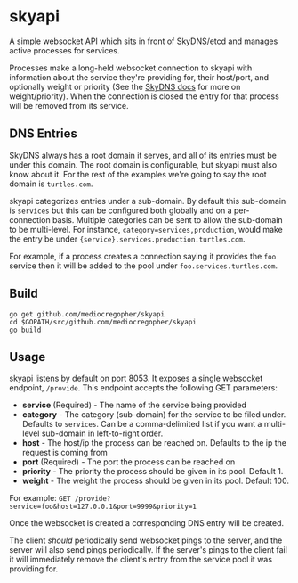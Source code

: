 # skyapi

A simple websocket API which sits in front of SkyDNS/etcd and manages active
processes for services.

Processes make a long-held websocket connection to skyapi with information about
the service they're providing for, their host/port, and optionally weight or
priority (See the [SkyDNS docs](https://github.com/skynetservices/skydns) for
more on weight/priority). When the connection is closed the entry for that
process will be removed from its service.

## DNS Entries

SkyDNS always has a root domain it serves, and all of its entries must be under
this domain. The root domain is configurable, but skyapi must also know about
it. For the rest of the examples we're going to say the root domain is
`turtles.com`.

skyapi categorizes entries under a sub-domain. By default this sub-domain is
`services` but this can be configured both globally and on a per-connection
basis. Multiple categories can be sent to allow the sub-domain to be
multi-level. For instance, `category=services,production`, would make the
entry be under `{service}.services.production.turtles.com`.

For example, if a process creates a connection saying it provides the `foo`
service then it will be added to the pool under `foo.services.turtles.com`.

## Build

    go get github.com/mediocregopher/skyapi
    cd $GOPATH/src/github.com/mediocregopher/skyapi
    go build

## Usage

skyapi listens by default on port 8053. It exposes a single websocket endpoint,
`/provide`. This endpoint accepts the following GET parameters:

* **service** (Required) - The name of the service being provided
* **category** - The category (sub-domain) for the service to be filed under.
  Defaults to `services`. Can be a comma-delimited list if you want a
  multi-level sub-domain in left-to-right order.
* **host** - The host/ip the process can be reached on. Defaults to the ip the
  request is coming from
* **port** (Required) - The port the process can be reached on
* **priority** - The priority the process should be given in its pool. Default 1.
* **weight** - The weight the process should be given in its pool. Default 100.

For example: `GET /provide?service=foo&host=127.0.0.1&port=9999&priority=1`

Once the websocket is created a corresponding DNS entry will be created.

The client *should* periodically send websocket pings to the server, and the
server will also send pings periodically. If the server's pings to the client
fail it will immediately remove the client's entry from the service pool it was
providing for.
